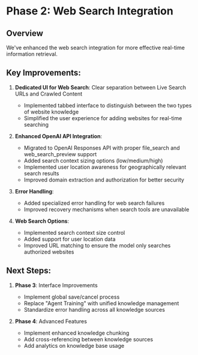 # Phase 2: Web Search Integration

## Overview
We've enhanced the web search integration for more effective real-time information retrieval.

## Key Improvements:
1. **Dedicated UI for Web Search**: Clear separation between Live Search URLs and Crawled Content
   - Implemented tabbed interface to distinguish between the two types of website knowledge
   - Simplified the user experience for adding websites for real-time searching

2. **Enhanced OpenAI API Integration**: 
   - Migrated to OpenAI Responses API with proper file_search and web_search_preview support
   - Added search context sizing options (low/medium/high)
   - Implemented user location awareness for geographically relevant search results
   - Improved domain extraction and authorization for better security

3. **Error Handling**:
   - Added specialized error handling for web search failures
   - Improved recovery mechanisms when search tools are unavailable

4. **Web Search Options**:
   - Implemented search context size control
   - Added support for user location data
   - Improved URL matching to ensure the model only searches authorized websites

## Next Steps:
1. **Phase 3**: Interface Improvements
   - Implement global save/cancel process
   - Replace "Agent Training" with unified knowledge management
   - Standardize error handling across all knowledge sources

2. **Phase 4**: Advanced Features
   - Implement enhanced knowledge chunking
   - Add cross-referencing between knowledge sources
   - Add analytics on knowledge base usage
